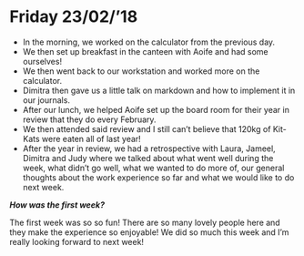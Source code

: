 # Friday 23/02/’18

* In the morning, we worked on the calculator from the previous day.
* We then set up breakfast in the canteen with Aoife and had some ourselves!
* We then went back to our workstation and worked more on the calculator.
* Dimitra then gave us a little talk on markdown and how to implement it in our journals.
* After our lunch, we helped Aoife set up the board room for their year in review that they do every February.
* We then attended said review and I still can’t believe that 120kg of Kit-Kats were eaten all of last year!
* After the year in review, we had a retrospective with Laura, Jameel, Dimitra and Judy where we talked about what went well during the week, what didn’t go well, what we wanted to do more of, our general thoughts about the work experience so far and what we would like to do next week.

**_How was the first week?_**

The first week was so so fun! There are so many lovely people here and they make the experience so enjoyable! We did so much this week and I’m really looking forward to next week!
